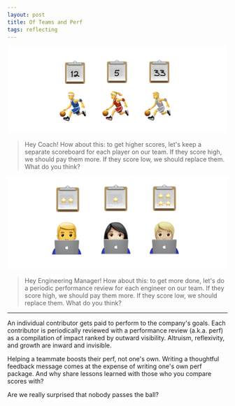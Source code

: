 ```yaml
---
layout: post
title: Of Teams and Perf
tags: reflecting
---
```



![basketball-scores](assets/perf/basketball-scores.png)

> Hey Coach! How about this: to get higher scores, let's keep a separate scoreboard for each player on our team. If they score high, we should pay them more. If they score low, we should replace them. What do you think?

![coder-score](assets/perf/coder-score.png)

> Hey Engineering Manager! How about this: to get more done, let's do a periodic performance review for each engineer on our team. If they score high, we should pay them more. If they score low, we should replace them. What do you think?

---

An individual contributor gets paid to perform to the company's goals. Each contributor is periodically reviewed with a performance review (a.k.a. perf) as a compilation of impact ranked by outward visibility. Altruism, reflexivity, and growth are inward and invisible. 

Helping a teammate boosts their perf, not one's own. Writing a thoughtful feedback message comes at the expense of writing one's own perf package. And why share lessons learned with those who you compare scores with?

Are we really surprised that nobody passes the ball?

